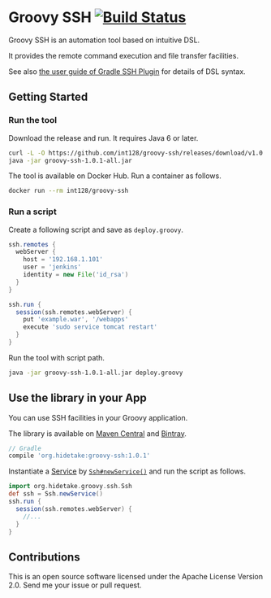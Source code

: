 Groovy SSH [![Build Status](https://travis-ci.org/int128/groovy-ssh.svg?branch=master)](https://travis-ci.org/int128/groovy-ssh)
==========

Groovy SSH is an automation tool based on intuitive DSL.

It provides the remote command execution and file transfer facilities.

See also [the user guide of Gradle SSH Plugin](https://gradle-ssh-plugin.github.io/user-guide.html) for details of DSL syntax.


Getting Started
---------------

### Run the tool

Download the release and run. It requires Java 6 or later.

```sh
curl -L -O https://github.com/int128/groovy-ssh/releases/download/v1.0.1/groovy-ssh-1.0.1-all.jar
java -jar groovy-ssh-1.0.1-all.jar
```

The tool is available on Docker Hub. Run a container as follows.

```sh
docker run --rm int128/groovy-ssh
```

### Run a script

Create a following script and save as `deploy.groovy`.

```groovy
ssh.remotes {
  webServer {
    host = '192.168.1.101'
    user = 'jenkins'
    identity = new File('id_rsa')
  }
}

ssh.run {
  session(ssh.remotes.webServer) {
    put 'example.war', '/webapps'
    execute 'sudo service tomcat restart'
  }
}
```

Run the tool with script path.

```sh
java -jar groovy-ssh-1.0.1-all.jar deploy.groovy
```

Use the library in your App
---------------------------

You can use SSH facilities in your Groovy application.

The library is available on [Maven Central](http://search.maven.org/#search%7Cgav%7C1%7Cg%3A%22org.hidetake%22%20AND%20a%3A%22groovy-ssh%22) and [Bintray](https://bintray.com/int128/maven/groovy-ssh).

```groovy
// Gradle
compile 'org.hidetake:groovy-ssh:1.0.1'
```

Instantiate a [Service](src/main/groovy/org/hidetake/groovy/ssh/core/Service.groovy) by [`Ssh#newService()`](src/main/groovy/org/hidetake/groovy/ssh/Ssh.groovy)
and run the script as follows.

```groovy
import org.hidetake.groovy.ssh.Ssh
def ssh = Ssh.newService()
ssh.run {
  session(ssh.remotes.webServer) {
    //...
  }
}
```

Contributions
-------------

This is an open source software licensed under the Apache License Version 2.0.
Send me your issue or pull request.
